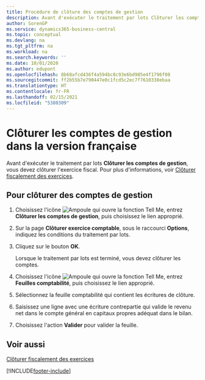 ```yaml
---
title: Procédure de clôture des comptes de gestion
description: Avant d'exécuter le traitement par lots Clôturer les comptes de gestion, vous devez clôturer l'exercice fiscal.
author: SorenGP
ms.service: dynamics365-business-central
ms.topic: conceptual
ms.devlang: na
ms.tgt_pltfrm: na
ms.workload: na
ms.search.keywords: ''
ms.date: 10/01/2020
ms.author: edupont
ms.openlocfilehash: 8b68afcd436f4a594bc8c93e6bd985e4f1796f08
ms.sourcegitcommit: ff2b55b7e790447e0c1fcd5c2ec7f7610338ebaa
ms.translationtype: HT
ms.contentlocale: fr-FR
ms.lasthandoff: 02/15/2021
ms.locfileid: "5380309"
---
```

# <a name="close-income-statement-accounts-in-the-french-version"></a>Clôturer les comptes de gestion dans la version française

Avant d'exécuter le traitement par lots **Clôturer les comptes de gestion**, vous devez clôturer l'exercice fiscal. Pour plus d'informations, voir [Clôturer fiscalement des exercices](how-to-fiscally-close-years.md).  

## <a name="to-close-the-income-statement-accounts"></a>Pour clôturer des comptes de gestion  

1. Choisissez l'icône ![Ampoule qui ouvre la fonction Tell Me](../../media/ui-search/search_small.png "Dites-moi ce que vous voulez faire"), entrez **Clôturer les comptes de gestion**, puis choisissez le lien approprié.  
2. Sur la page **Clôturer exercice comptable**, sous le raccourci **Options**, indiquez les conditions du traitement par lots.  
3. Cliquez sur le bouton **OK**.  

    Lorsque le traitement par lots est terminé, vous devez clôturer les comptes.  

4. Choisissez l'icône ![Ampoule qui ouvre la fonction Tell Me](../../media/ui-search/search_small.png "Dites-moi ce que vous voulez faire"), entrez **Feuilles comptabilité**, puis choisissez le lien approprié.  
5. Sélectionnez la feuille comptabilité qui contient les écritures de clôture.  
6. Saisissez une ligne avec une écriture contrepartie qui valide le revenu net dans le compte général en capitaux propres adéquat dans le bilan.  
7. Choisissez l'action **Valider** pour valider la feuille.  

## <a name="see-also"></a>Voir aussi

[Clôturer fiscalement des exercices](how-to-fiscally-close-years.md)


[!INCLUDE[footer-include](../../includes/footer-banner.md)]